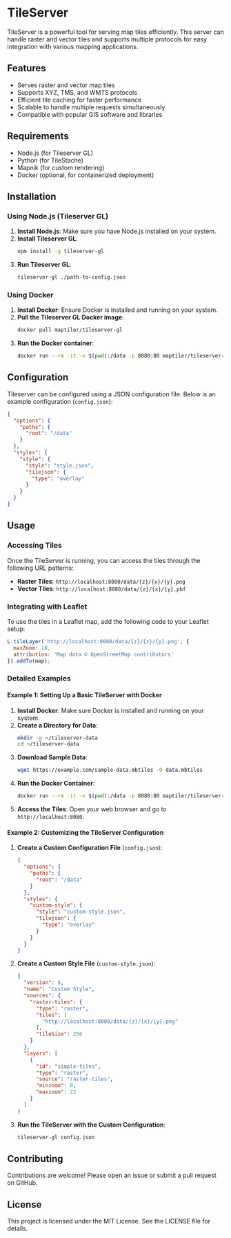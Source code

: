 
# TileServer

TileServer is a powerful tool for serving map tiles efficiently. This server can handle raster and vector tiles and supports multiple protocols for easy integration with various mapping applications.

## Features
- Serves raster and vector map tiles
- Supports XYZ, TMS, and WMTS protocols
- Efficient tile caching for faster performance
- Scalable to handle multiple requests simultaneously
- Compatible with popular GIS software and libraries

## Requirements
- Node.js (for Tileserver GL)
- Python (for TileStache)
- Mapnik (for custom rendering)
- Docker (optional, for containerized deployment)

## Installation

### Using Node.js (Tileserver GL)
1. **Install Node.js**: Make sure you have Node.js installed on your system.
2. **Install Tileserver GL**:
   ```bash
   npm install -g tileserver-gl
   ```
3. **Run Tileserver GL**:
   ```bash
   tileserver-gl ./path-to-config.json
   ```

### Using Docker
1. **Install Docker**: Ensure Docker is installed and running on your system.
2. **Pull the Tileserver GL Docker image**:
   ```bash
   docker pull maptiler/tileserver-gl
   ```
3. **Run the Docker container**:
   ```bash
   docker run --rm -it -v $(pwd):/data -p 8080:80 maptiler/tileserver-gl
   ```

## Configuration
Tileserver can be configured using a JSON configuration file. Below is an example configuration (`config.json`):

```json
{
  "options": {
    "paths": {
      "root": "/data"
    }
  },
  "styles": {
    "style": {
      "style": "style.json",
      "tilejson": {
        "type": "overlay"
      }
    }
  }
}
```

## Usage

### Accessing Tiles
Once the TileServer is running, you can access the tiles through the following URL patterns:
- **Raster Tiles**: `http://localhost:8080/data/{z}/{x}/{y}.png`
- **Vector Tiles**: `http://localhost:8080/data/{z}/{x}/{y}.pbf`

### Integrating with Leaflet
To use the tiles in a Leaflet map, add the following code to your Leaflet setup:

```javascript
L.tileLayer('http://localhost:8080/data/{z}/{x}/{y}.png', {
  maxZoom: 18,
  attribution: 'Map data © OpenStreetMap contributors'
}).addTo(map);
```

### Detailed Examples

#### Example 1: Setting Up a Basic TileServer with Docker

1. **Install Docker**: Make sure Docker is installed and running on your system.
2. **Create a Directory for Data**: 
   ```bash
   mkdir -p ~/tileserver-data
   cd ~/tileserver-data
   ```
3. **Download Sample Data**:
   ```bash
   wget https://example.com/sample-data.mbtiles -O data.mbtiles
   ```
4. **Run the Docker Container**:
   ```bash
   docker run --rm -it -v $(pwd):/data -p 8080:80 maptiler/tileserver-gl
   ```
5. **Access the Tiles**: Open your web browser and go to `http://localhost:8080`.

#### Example 2: Customizing the TileServer Configuration

1. **Create a Custom Configuration File** (`config.json`):
   ```json
   {
     "options": {
       "paths": {
         "root": "/data"
       }
     },
     "styles": {
       "custom-style": {
         "style": "custom-style.json",
         "tilejson": {
           "type": "overlay"
         }
       }
     }
   }
   ```
2. **Create a Custom Style File** (`custom-style.json`):
   ```json
   {
     "version": 8,
     "name": "Custom Style",
     "sources": {
       "raster-tiles": {
         "type": "raster",
         "tiles": [
           "http://localhost:8080/data/{z}/{x}/{y}.png"
         ],
         "tileSize": 256
       }
     },
     "layers": [
       {
         "id": "simple-tiles",
         "type": "raster",
         "source": "raster-tiles",
         "minzoom": 0,
         "maxzoom": 22
       }
     ]
   }
   ```
3. **Run the TileServer with the Custom Configuration**:
   ```bash
   tileserver-gl config.json
   ```

## Contributing
Contributions are welcome! Please open an issue or submit a pull request on GitHub.

## License
This project is licensed under the MIT License. See the LICENSE file for details.
